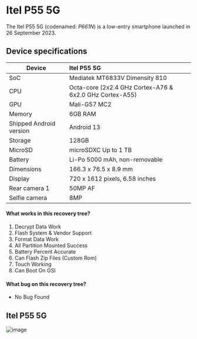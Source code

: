 # Itel P55 5G
                                                 
The Itel P55 5G (codenamed: _P661N_) is a low-entry smartphone launched in 26 September 2023.

## Device specifications

| Device                  | Itel P55 5G                                       |
| ----------------------- | :---------------------------------------------------------- |
| SoC                     | Mediatek MT6833V Dimensity 810                               |
| CPU                     | Octa-core (2x2.4 GHz Cortex-A76 & 6x2.0 GHz Cortex-A55)     |
| GPU                     | Mali-G57 MC2                                                  |
| Memory                  | 6GB RAM                                                   |
| Shipped Android version | Android 13                                                  |
| Storage                 | 128GB                                 |
| MicroSD                 | microSDXC Up to 1 TB                                                |
| Battery                 | Li-Po 5000 mAh, non-removable                              |
| Dimensions              | 166.3 x 76.5 x 8.9 mm                             |
| Display                 | 720 x 1612 pixels, 6.58 inches                             |
| Rear camera 1           | 50MP AF                             |
| Selfie camera           | 8MP                   |

#### What works in this recovery tree?
1. Decrypt Data Work
2. Flash System & Vendor Support
3. Format Data Work
4. All Partition Mounted Success
5. Battery Percent Accurate
6. Can Flash Zip Files (Custom Rom)
7. Touch Working
8. Can Boot On GSI

#### What bug on this recovery tree?
- No Bug Found

## Itel P55 5G

![image](https://fdn2.gsmarena.com/vv/pics/itel/itel-power-55-2.jpg)

